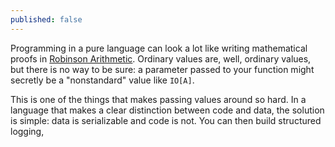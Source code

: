 ```yaml
---
published: false
---
```


Programming in a pure language can look a lot like writing mathematical proofs in [Robinson Arithmetic](http://en.wikipedia.org/wiki/Robinson_arithmetic). Ordinary values are, well, ordinary values, but there is no way to be sure: a parameter passed to your function might secretly be a "nonstandard" value like `IO[A]`.

This is one of the things that makes passing values around so hard. In a language that makes a clear distinction between code and data, the solution is simple: data is serializable and code is not. You can then build structured logging, 